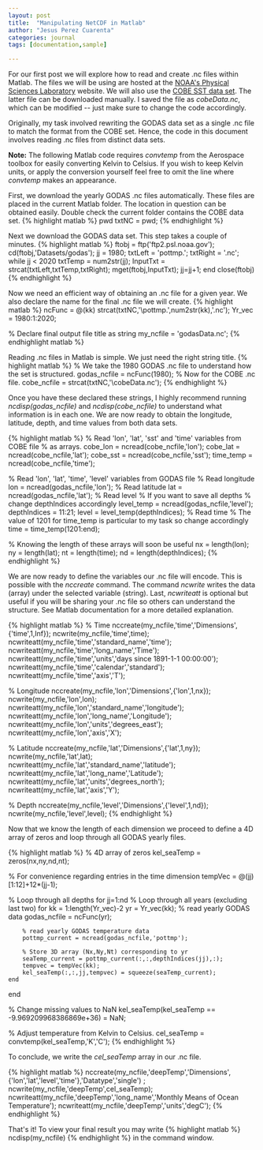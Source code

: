 ```yaml
---
layout: post
title:  "Manipulating NetCDF in Matlab"
author: "Jesus Perez Cuarenta"
categories: journal
tags: [documentation,sample]

---
```

For our first post we will explore how to read and create .nc 
files within Matlab. The files we will be using are hosted 
at the [NOAA's Physical Sciences Laboratory](https://www.psl.noaa.gov/data/gridded/data.godas.html) 
website. We will also use the [COBE SST data set](ftp://ftp.cdc.noaa.gov/Datasets/COBE/sst.mon.mean.nc). 
The latter file can be downloaded manually. I saved the file as *cobeData.nc*, which can be 
modified -- just make sure to change the code accordingly. 
 
Originally, my task involved rewriting the GODAS data set as a single .nc 
file to match the format from the COBE set. Hence, the code in this document
involves reading .nc files from distinct data sets. 

**Note:** The following Matlab code requires *convtemp* from the Aerospace toolbox 
for easily converting Kelvin to Celsius. If you wish to keep Kelvin units, or apply the conversion yourself feel free to omit the line where *convtemp* makes an appearance. 

First, we download the yearly GODAS .nc files automatically. These files are placed 
in the current Matlab folder. The location in question can be obtained easily.
Double check the current folder contains the COBE data set. 
{% highlight matlab %}
pwd
txtNC = pwd;
{% endhighlight %}

Next we download the GODAS data set. This step takes a couple of minutes. 
{% highlight matlab %}
ftobj = ftp('ftp2.psl.noaa.gov');
cd(ftobj,'Datasets/godas');
jj = 1980;
txtLeft = 'pottmp.';
txtRight = '.nc';
while jj < 2020
    txtTemp = num2str(jj);
    InputTxt = strcat(txtLeft,txtTemp,txtRight);
    mget(ftobj,InputTxt);
    jj=jj+1;
end
close(ftobj)
{% endhighlight %}

Now we need an efficient way of obtaining an .nc file for a given year. 
We also declare the name for the final .nc file we will create. 
{% highlight matlab %}
ncFunc = @(kk) strcat(txtNC,'\pottmp.',num2str(kk),'.nc');
Yr_vec = 1980:1:2020;

% Declare final output file title as string 
my_ncfile = 'godasData.nc';
{% endhighlight matlab %}

Reading .nc files in Matlab is simple. We just need the right string title. 
{% highlight matlab %}
% We take the 1980 GODAS .nc file to understand how the set is structured. 
godas_ncfile = ncFunc(1980);
% Now for the COBE .nc file. 
cobe_ncfile = strcat(txtNC,'\cobeData.nc');
{% endhighlight %}

Once you have these declared these strings, I highly recommend running *ncdisp(godas_ncfile)* and
*ncdisp(cobe_ncfile)* to understand what information is in each one. 
We are now ready to obtain the longitude, latitude, depth, and time values from both data sets. 

{% highlight matlab %}
% Read 'lon', 'lat', 'sst' and 'time' variables from COBE file
% as arrays. 
cobe_lon = ncread(cobe_ncfile,'lon');
cobe_lat = ncread(cobe_ncfile,'lat');
cobe_sst = ncread(cobe_ncfile,'sst');
time_temp = ncread(cobe_ncfile,'time');

% Read 'lon', 'lat', 'time', 'level' variables from GODAS file 
% Read longitude 
lon = ncread(godas_ncfile,'lon');
% Read latitude 
lat = ncread(godas_ncfile,'lat');
% Read level 
% If you want to save all depths
% change depthIndices accordingly
level_temp = ncread(godas_ncfile,'level');
depthIndices = 11:21;
level = level_temp(depthIndices);
% Read time 
% The value of 1201 for time_temp is particular to my task so change accordingly
time = time_temp(1201:end);

% Knowing the length of these arrays will soon be useful 
nx = length(lon);
ny = length(lat);
nt = length(time);
nd = length(depthIndices);
{% endhighlight %}

We are now ready to define the variables our .nc file will encode.
This is possible with the *nccreate* command. The command *ncwrite* writes 
the data (array) under the selected variable (string). Last, *ncwriteatt* is optional but
useful if you will be sharing your .nc file so others can understand 
the structure. See Matlab documentation for a more detailed explanation.

{% highlight matlab %}
% Time 
nccreate(my_ncfile,'time','Dimensions',{'time',1,Inf});
ncwrite(my_ncfile,'time',time);
ncwriteatt(my_ncfile,'time','standard_name','time');
ncwriteatt(my_ncfile,'time','long_name','Time');
ncwriteatt(my_ncfile,'time','units','days since 1891-1-1 00:00:00');
ncwriteatt(my_ncfile,'time','calendar','standard');
ncwriteatt(my_ncfile,'time','axis','T');

% Longitude
nccreate(my_ncfile,'lon','Dimensions',{'lon',1,nx});
ncwrite(my_ncfile,'lon',lon);
ncwriteatt(my_ncfile,'lon','standard_name','longitude');
ncwriteatt(my_ncfile,'lon','long_name','Longitude');
ncwriteatt(my_ncfile,'lon','units','degrees_east');
ncwriteatt(my_ncfile,'lon','axis','X');

% Latitude 
nccreate(my_ncfile,'lat','Dimensions',{'lat',1,ny});
ncwrite(my_ncfile,'lat',lat);
ncwriteatt(my_ncfile,'lat','standard_name','latitude');
ncwriteatt(my_ncfile,'lat','long_name','Latitude');
ncwriteatt(my_ncfile,'lat','units','degrees_north');
ncwriteatt(my_ncfile,'lat','axis','Y');

% Depth 
nccreate(my_ncfile,'level','Dimensions',{'level',1,nd});
ncwrite(my_ncfile,'level',level);
{% endhighlight %}

Now that we know the length of each dimension we proceed to 
define a 4D array of zeros and loop through all GODAS yearly files. 

{% highlight matlab %}
% 4D array of zeros 
kel_seaTemp = zeros(nx,ny,nd,nt);

% For convenience regarding entries in the time dimension 
tempVec = @(jj) [1:12]+12*(jj-1);

% Loop through all depths 
for jj=1:nd
	% Loop through all years (excluding last two)
    for kk = 1:length(Yr_vec)-2
        yr = Yr_vec(kk);
        % read yearly GODAS data 
        godas_ncfile = ncFunc(yr);
        
        % read yearly GODAS temperature data 
        pottmp_current = ncread(godas_ncfile,'pottmp');
        
        % Store 3D array (Nx,Ny,Nt) corresponding to yr
        seaTemp_current = pottmp_current(:,:,depthIndices(jj),:);
        tempvec = tempVec(kk);
        kel_seaTemp(:,:,jj,tempvec) = squeeze(seaTemp_current);
    end
end

% Change missing values to NaN 
kel_seaTemp(kel_seaTemp == -9.969209968386869e+36) = NaN;

% Adjust temperature from Kelvin to Celsius.
cel_seaTemp = convtemp(kel_seaTemp,'K','C');
{% endhighlight %}

To conclude, we write the *cel_seaTemp* array in our .nc file. 

{% highlight matlab %}
nccreate(my_ncfile,'deepTemp','Dimensions',{'lon','lat','level','time'},'Datatype','single') ;
ncwrite(my_ncfile,'deepTemp',cel_seaTemp);
ncwriteatt(my_ncfile,'deepTemp','long_name','Monthly Means of Ocean Temperature');
ncwriteatt(my_ncfile,'deepTemp','units','degC');
{% endhighlight %}

That's it! To view your final result you may write 
{% highlight matlab %}
ncdisp(my_ncfile)
{% endhighlight %}
in the command window. 
